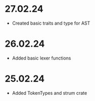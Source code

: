 # 27.02.24
- Created basic traits and type for AST

# 26.02.24
- Added basic lexer functions

# 25.02.24
- Added TokenTypes and strum crate
